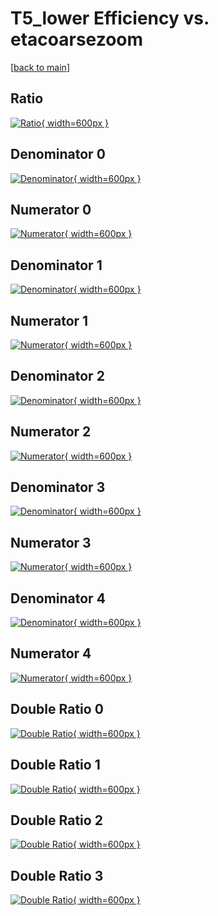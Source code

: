# T5_lower Efficiency vs. etacoarsezoom

[[back to main](./)]



## Ratio

[![Ratio](../mtv/var/T5_lower_xtr_211_0_eff_etacoarsezoom.png){ width=600px }](../mtv/var/T5_lower_xtr_211_0_eff_etacoarsezoom.pdf)

## Denominator 0

[![Denominator](../mtv/den/T5_lower_xtr_211_0_eff_etacoarsezoom_den0.png){ width=600px }](../mtv/den/T5_lower_xtr_211_0_eff_etacoarsezoom_den0.pdf)

## Numerator 0

[![Numerator](../mtv/num/T5_lower_xtr_211_0_eff_etacoarsezoom_num0.png){ width=600px }](../mtv/num/T5_lower_xtr_211_0_eff_etacoarsezoom_num0.pdf)

## Denominator 1

[![Denominator](../mtv/den/T5_lower_xtr_211_0_eff_etacoarsezoom_den1.png){ width=600px }](../mtv/den/T5_lower_xtr_211_0_eff_etacoarsezoom_den1.pdf)

## Numerator 1

[![Numerator](../mtv/num/T5_lower_xtr_211_0_eff_etacoarsezoom_num1.png){ width=600px }](../mtv/num/T5_lower_xtr_211_0_eff_etacoarsezoom_num1.pdf)

## Denominator 2

[![Denominator](../mtv/den/T5_lower_xtr_211_0_eff_etacoarsezoom_den2.png){ width=600px }](../mtv/den/T5_lower_xtr_211_0_eff_etacoarsezoom_den2.pdf)

## Numerator 2

[![Numerator](../mtv/num/T5_lower_xtr_211_0_eff_etacoarsezoom_num2.png){ width=600px }](../mtv/num/T5_lower_xtr_211_0_eff_etacoarsezoom_num2.pdf)

## Denominator 3

[![Denominator](../mtv/den/T5_lower_xtr_211_0_eff_etacoarsezoom_den3.png){ width=600px }](../mtv/den/T5_lower_xtr_211_0_eff_etacoarsezoom_den3.pdf)

## Numerator 3

[![Numerator](../mtv/num/T5_lower_xtr_211_0_eff_etacoarsezoom_num3.png){ width=600px }](../mtv/num/T5_lower_xtr_211_0_eff_etacoarsezoom_num3.pdf)

## Denominator 4

[![Denominator](../mtv/den/T5_lower_xtr_211_0_eff_etacoarsezoom_den4.png){ width=600px }](../mtv/den/T5_lower_xtr_211_0_eff_etacoarsezoom_den4.pdf)

## Numerator 4

[![Numerator](../mtv/num/T5_lower_xtr_211_0_eff_etacoarsezoom_num4.png){ width=600px }](../mtv/num/T5_lower_xtr_211_0_eff_etacoarsezoom_num4.pdf)

## Double Ratio 0

[![Double Ratio](../mtv/ratio/T5_lower_xtr_211_0_eff_etacoarsezoom_ratio0.png){ width=600px }](../mtv/ratio/T5_lower_xtr_211_0_eff_etacoarsezoom_ratio0.pdf)

## Double Ratio 1

[![Double Ratio](../mtv/ratio/T5_lower_xtr_211_0_eff_etacoarsezoom_ratio1.png){ width=600px }](../mtv/ratio/T5_lower_xtr_211_0_eff_etacoarsezoom_ratio1.pdf)

## Double Ratio 2

[![Double Ratio](../mtv/ratio/T5_lower_xtr_211_0_eff_etacoarsezoom_ratio2.png){ width=600px }](../mtv/ratio/T5_lower_xtr_211_0_eff_etacoarsezoom_ratio2.pdf)

## Double Ratio 3

[![Double Ratio](../mtv/ratio/T5_lower_xtr_211_0_eff_etacoarsezoom_ratio3.png){ width=600px }](../mtv/ratio/T5_lower_xtr_211_0_eff_etacoarsezoom_ratio3.pdf)

